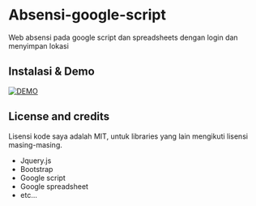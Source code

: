 # Absensi-google-script
Web absensi pada google script dan spreadsheets dengan login dan menyimpan lokasi

## Instalasi & Demo
[![DEMO](http://img.youtube.com/vi/l8oBqwMrlaE/0.jpg)](https://youtu.be/l8oBqwMrlaE)


## License and credits
Lisensi kode saya adalah MIT, untuk libraries yang lain mengikuti lisensi masing-masing.
- Jquery.js
- Bootstrap
- Google script
- Google spreadsheet
- etc...
